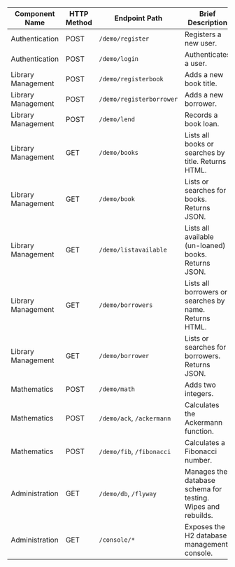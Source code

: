 | Component Name | HTTP Method | Endpoint Path | Brief Description |
|---|---|---|---|
| Authentication | POST | `/demo/register` | Registers a new user. |
| Authentication | POST | `/demo/login` | Authenticates a user. |
| Library Management | POST | `/demo/registerbook` | Adds a new book title. |
| Library Management | POST | `/demo/registerborrower` | Adds a new borrower. |
| Library Management | POST | `/demo/lend` | Records a book loan. |
| Library Management | GET | `/demo/books` | Lists all books or searches by title. Returns HTML. |
| Library Management | GET | `/demo/book` | Lists or searches for books. Returns JSON. |
| Library Management | GET | `/demo/listavailable` | Lists all available (un-loaned) books. Returns JSON. |
| Library Management | GET | `/demo/borrowers` | Lists all borrowers or searches by name. Returns HTML. |
| Library Management | GET | `/demo/borrower` | Lists or searches for borrowers. Returns JSON. |
| Mathematics | POST | `/demo/math` | Adds two integers. |
| Mathematics | POST | `/demo/ack`, `/ackermann` | Calculates the Ackermann function. |
| Mathematics | POST | `/demo/fib`, `/fibonacci` | Calculates a Fibonacci number. |
| Administration | GET | `/demo/db`, `/flyway` | Manages the database schema for testing. Wipes and rebuilds. |
| Administration | GET | `/console/*` | Exposes the H2 database management console. |